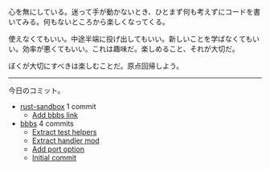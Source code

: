 心を無にしている。迷って手が動かないとき、ひとまず何も考えずにコードを書いてみる。何もないところから楽しくなってくる。

使えなくてもいい。中途半端に投げ出してもいい。新しいことを学ばなくてもいい。効率が悪くてもいい。これは趣味だ。楽しめること、それが大切だ。

ぼくが大切にすべきは楽しむことだ。原点回帰しよう。

---

今日のコミット。

- [rust-sandbox](https://github.com/bouzuya/rust-sandbox) 1 commit
  - [Add bbbs link](https://github.com/bouzuya/rust-sandbox/commit/01403481b5ca93feb6fa114087b74cc43bd09c4d)
- [bbbs](https://github.com/bouzuya/bbbs) 4 commits
  - [Extract test helpers](https://github.com/bouzuya/bbbs/commit/b23fcd245f7efa98713afebc87bc044f20001c2a)
  - [Extract handler mod](https://github.com/bouzuya/bbbs/commit/4b8078f107c403633ef1f20d661b6d730138e687)
  - [Add port option](https://github.com/bouzuya/bbbs/commit/01ffc8c9ea2fe382652e5a6cdfeec8b393f4d254)
  - [Initial commit](https://github.com/bouzuya/bbbs/commit/7bc17ac8a57fd641719cdb8cadbb88bbeadb21a5)

